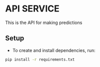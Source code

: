 # API SERVICE

This is the API for making predictions

## Setup

- To create and install dependencies, run:

```sh
pip install -r requirements.txt
```
